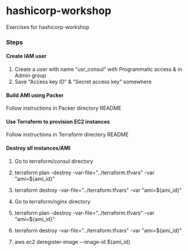 # hashicorp-workshop
Exercises for hashicorp-workshop

### Steps

#### Create IAM user
1. Create a user with name "usr_consul" with Programmatic access & in Admin group
2. Save "Access key ID" & "Secret access key" somewhere

#### Build AMI using Packer
Follow instructions in Packer directory README
   
#### Use Terraform to provision EC2 instances
Follow instructions in Terraform directory README

#### Destroy all instances/AMI 
1. Go to terraform/consul directory
2. terraform plan -destroy -var-file="../terraform.tfvars" -var "ami=${ami_id}"
3. terraform destroy -var-file="../terraform.tfvars" -var "ami=${ami_id}"

4. Go to terraform/nginx directory
5. terraform plan -destroy -var-file="../terraform.tfvars" -var "ami=${ami_id}"
6. terraform destroy -var-file="../terraform.tfvars" -var "ami=${ami_id}"

7. aws ec2 deregister-image --image-id ${ami_id}